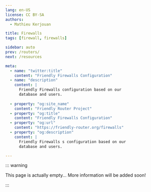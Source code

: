 ```yaml
---
lang: en-US
license: CC BY-SA
authors:
  - Mathieu Kerjouan

title: Firewalls
tags: [firewall, firewalls]

sidebar: auto
prev: /routers/
next: /resources

meta:
  - name: "twitter:title"
    content: "Friendly Firewalls Configuration" 
  - name: "description" 
    content: | 
      Friendly Firewalls configuration based on our 
      database and users.
      
  - property: "og:site_name"
    content: "Friendly Router Project"
  - property: "og:title"
    content: "Friendly Firewalls Configuration"
  - property: "og:url"
    content: "https://friendly-router.org/firewalls"
  - property: "og:description"
    content: |
      Friendly Firewalls s configuration based on our 
      database and users.

---
```


::: warning

This page is actually empty... More information will be added soon!

:::

